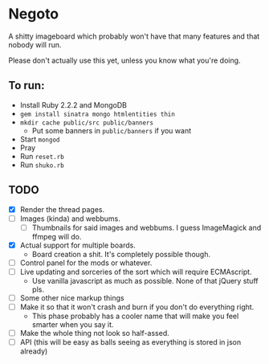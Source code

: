 # Negoto
A shitty imageboard which probably won't have that many features and that nobody will run.

Please don't actually use this yet, unless you know what you're doing.

## To run:
* Install Ruby 2.2.2 and MongoDB
* `gem install sinatra mongo htmlentities thin`
* `mkdir cache public/src public/banners`
  * Put some banners in `public/banners` if you want
* Start `mongod`
* Pray
* Run `reset.rb`
* Run `shuko.rb`

## TODO
- [X] Render the thread pages.
- [ ] Images (kinda) and webbums.
  - [ ] Thumbnails for said images and webbums. I guess ImageMagick and ffmpeg will do.
- [X] Actual support for multiple boards.
  * Board creation a shit. It's completely possible though.
- [ ] Control panel for the mods or whatever.
- [ ] Live updating and sorceries of the sort which will require ECMAscript.
  * Use vanilla javascript as much as possible. None of that jQuery stuff pls.
- [ ] Some other nice markup things
- [ ] Make it so that it won't crash and burn if you don't do everything right.
  * This phase probably has a cooler name that will make you feel smarter when you say it.
- [ ] Make the whole thing not look so half-assed.
- [ ] API (this will be easy as balls seeing as everything is stored in json already)